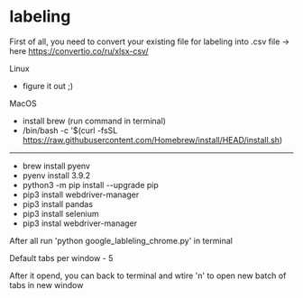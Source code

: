 # labeling

First of all, you need to convert your existing file for labeling into .csv file -> here https://convertio.co/ru/xlsx-csv/

Linux
- figure it out ;)

MacOS

- install brew (run command in terminal)
- /bin/bash -c '$(curl -fsSL https://raw.githubusercontent.com/Homebrew/install/HEAD/install.sh)
---
- brew install pyenv
- pyenv install 3.9.2
- python3 -m pip install --upgrade pip
- pip3 install webdriver-manager
- pip3 install pandas
- pip3 install selenium
- pip3 instal webdriver-manager

After all run 'python google_lableling_chrome.py' in terminal

Default tabs per window - 5

After it opend, you can back to terminal and wtire 'n' to open new batch of tabs in new window
